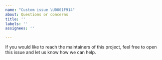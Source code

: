 ```yaml
---
name: "Custom issue \U0001F914"
about: Questions or concerns
title: ''
labels: ''
assignees: ''

---
```


If you would like to reach the maintainers of this project, feel free to open this issue and let us know how we can help.
